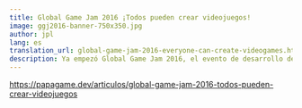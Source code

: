 ```yaml
---
title: Global Game Jam 2016 ¡Todos pueden crear videojuegos!
image: ggj2016-banner-750x350.jpg
author: jpl
lang: es
translation_url: global-game-jam-2016-everyone-can-create-videogames.html
description: Ya empezó Global Game Jam 2016, el evento de desarrollo de videojuegos más grande del mundo. En Chile y Latinoamérica también hay miles de participantes.
---
```


https://papagame.dev/articulos/global-game-jam-2016-todos-pueden-crear-videojuegos
